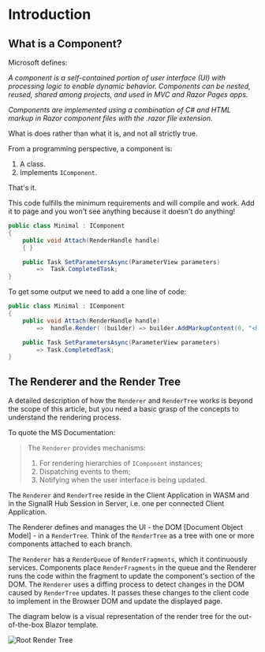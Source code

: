 # Introduction

## What is a Component?

Microsoft defines:

*A component is a self-contained portion of user interface (UI) with processing logic to enable dynamic behavior. Components can be nested, reused, shared among projects, and used in MVC and Razor Pages apps.*

*Components are implemented using a combination of C# and HTML markup in Razor component files with the .razor file extension.*

What is does rather than what it is, and not all strictly true.

From a programming perspective, a component is:

1. A class.
2. Implements `IComponent`.

That's it.

This code fulfills the minimum requirements and will compile and work.  Add it to page and you won't see anything because it doesn't do anything!

```csharp
public class Minimal : IComponent
{
    public void Attach(RenderHandle handle)
    { }

    public Task SetParametersAsync(ParameterView parameters)
        =>  Task.CompletedTask;
}
```

To get some output we need to add a one line of code:

```csharp
public class Minimal : IComponent
{
    public void Attach(RenderHandle handle)
        =>  handle.Render( (builder) => builder.AddMarkupContent(0, "<h1>Hello from Minimal</h1>") );

    public Task SetParametersAsync(ParameterView parameters)
        => Task.CompletedTask;
}
```

## The Renderer and the Render Tree

A detailed description of how the `Renderer` and `RenderTree` works is beyond the scope of this article, but you need a basic grasp of the concepts to understand the rendering process.

To quote the MS Documentation:

>The `Renderer` provides mechanisms:
>1. For rendering hierarchies of `IComponent` instances;
>2. Dispatching events to them;
>3. Notifying when the user interface is being updated.


The `Renderer` and `RenderTree` reside in the Client Application in WASM and in the SignalR Hub Session in Server, i.e. one per connected Client Application.

The Renderer defines and manages the UI - the DOM [Document Object Model] - in a `RenderTree`. Think of the `RenderTree` as a tree with one or more components attached to each branch.

The `Renderer` has a `RenderQueue` of  `RenderFragments`, which it continuously services.  Components place `RenderFragments` in the queue and the Renderer runs the code within the fragment to update the component's section of the DOM.  The `Renderer` uses a diffing process to detect changes in the DOM caused by `RenderTree` updates.  It passes these changes to the client code to implement in the Browser DOM and update the displayed page.

The diagram below is a visual representation of the render tree for the out-of-the-box Blazor template.

![Root Render Tree](https://shauncurtis.github.io/articles/assets/Blazor-Components/Root-Render-Tree.png)

